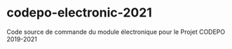 # codepo-electronic-2021
Code source de commande du module électronique pour le Projet CODEPO 2019-2021
